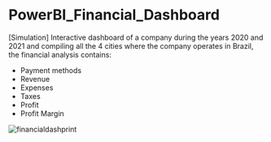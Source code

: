 # PowerBI_Financial_Dashboard

[Simulation] Interactive dashboard of a company during the years 2020 and 2021 and compiling all the 4 cities where the company operates in Brazil, the financial analysis contains:

- Payment methods
- Revenue
- Expenses
- Taxes
- Profit
- Profit Margin

![financialdashprint](https://user-images.githubusercontent.com/90803914/201806162-cad11344-ebf3-44da-a7df-8d6a2c1c5bf6.png)
